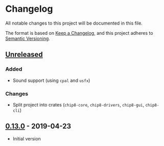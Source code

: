 # Changelog
All notable changes to this project will be documented in this file.

The format is based on [Keep a Changelog](https://keepachangelog.com/en/1.0.0/),
and this project adheres to [Semantic Versioning](https://semver.org/spec/v2.0.0.html).

## [Unreleased]

### Added

- Sound support (using `cpal` and `usfx`)

### Changes

- Split project into crates (`chip8-core`, `chip8-drivers`, `chip8-gui`, `chip8-cli`)

## [0.13.0] - 2019-04-23

- Initial version

[Unreleased]: https://github.com/Srynetix/chip8/compare/0.13.0...HEAD
[0.13.0]: https://github.com/Srynetix/chip8/releases/tag/0.13.0
